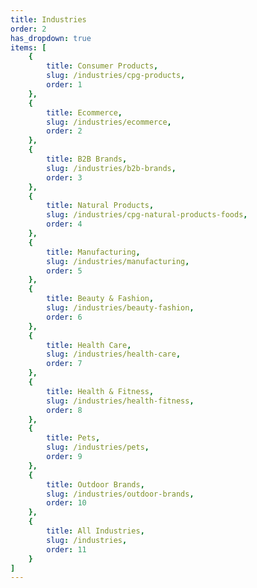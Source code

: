 ```yaml
---
title: Industries
order: 2
has_dropdown: true
items: [
    {
        title: Consumer Products,
        slug: /industries/cpg-products,
        order: 1
    },
    {
        title: Ecommerce,
        slug: /industries/ecommerce,
        order: 2
    },
    {
        title: B2B Brands,
        slug: /industries/b2b-brands,
        order: 3
    },
    {
        title: Natural Products,
        slug: /industries/cpg-natural-products-foods,
        order: 4
    },
    {
        title: Manufacturing,
        slug: /industries/manufacturing,
        order: 5
    },
    {
        title: Beauty & Fashion,
        slug: /industries/beauty-fashion,
        order: 6
    },
    {
        title: Health Care,
        slug: /industries/health-care,
        order: 7
    },
    {
        title: Health & Fitness,
        slug: /industries/health-fitness,
        order: 8
    },
    {
        title: Pets,
        slug: /industries/pets,
        order: 9
    },
    {
        title: Outdoor Brands,
        slug: /industries/outdoor-brands,
        order: 10
    },
    {
        title: All Industries,
        slug: /industries,
        order: 11
    }
]
---
```

